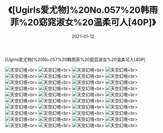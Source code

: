 ﻿---
layout: post
title: 《[Ugirls爱尤物]%20No.057%20韩雨菲%20窈窕淑女%20温柔可人[40P]》
date: 2021-01-12
img: http://photo.orgx.cf/性感/2021/[Ugirls爱尤物]%20No.057%20韩雨菲%20窈窕淑女%20温柔可人[40P]/000.jpg
tags: [美女,性感,泳衣]
---

[Ugirls爱尤物]%20No.057%20韩雨菲%20窈窕淑女%20温柔可人[40P]



![天空幻境](http://photo.orgx.cf/性感/2021/[Ugirls爱尤物]%20No.057%20韩雨菲%20窈窕淑女%20温柔可人[40P]/001.jpg''天空幻境'')<br>
![天空幻境](http://photo.orgx.cf/性感/2021/[Ugirls爱尤物]%20No.057%20韩雨菲%20窈窕淑女%20温柔可人[40P]/002.jpg''天空幻境'')<br>
![天空幻境](http://photo.orgx.cf/性感/2021/[Ugirls爱尤物]%20No.057%20韩雨菲%20窈窕淑女%20温柔可人[40P]/003.jpg''天空幻境'')<br>
![天空幻境](http://photo.orgx.cf/性感/2021/[Ugirls爱尤物]%20No.057%20韩雨菲%20窈窕淑女%20温柔可人[40P]/004.jpg''天空幻境'')<br>
![天空幻境](http://photo.orgx.cf/性感/2021/[Ugirls爱尤物]%20No.057%20韩雨菲%20窈窕淑女%20温柔可人[40P]/005.jpg''天空幻境'')<br>
![天空幻境](http://photo.orgx.cf/性感/2021/[Ugirls爱尤物]%20No.057%20韩雨菲%20窈窕淑女%20温柔可人[40P]/006.jpg''天空幻境'')<br>
![天空幻境](http://photo.orgx.cf/性感/2021/[Ugirls爱尤物]%20No.057%20韩雨菲%20窈窕淑女%20温柔可人[40P]/007.jpg''天空幻境'')<br>
![天空幻境](http://photo.orgx.cf/性感/2021/[Ugirls爱尤物]%20No.057%20韩雨菲%20窈窕淑女%20温柔可人[40P]/008.jpg''天空幻境'')<br>
![天空幻境](http://photo.orgx.cf/性感/2021/[Ugirls爱尤物]%20No.057%20韩雨菲%20窈窕淑女%20温柔可人[40P]/009.jpg''天空幻境'')<br>
![天空幻境](http://photo.orgx.cf/性感/2021/[Ugirls爱尤物]%20No.057%20韩雨菲%20窈窕淑女%20温柔可人[40P]/010.jpg''天空幻境'')<br>
![天空幻境](http://photo.orgx.cf/性感/2021/[Ugirls爱尤物]%20No.057%20韩雨菲%20窈窕淑女%20温柔可人[40P]/011.jpg''天空幻境'')<br>
![天空幻境](http://photo.orgx.cf/性感/2021/[Ugirls爱尤物]%20No.057%20韩雨菲%20窈窕淑女%20温柔可人[40P]/012.jpg''天空幻境'')<br>
![天空幻境](http://photo.orgx.cf/性感/2021/[Ugirls爱尤物]%20No.057%20韩雨菲%20窈窕淑女%20温柔可人[40P]/013.jpg''天空幻境'')<br>
![天空幻境](http://photo.orgx.cf/性感/2021/[Ugirls爱尤物]%20No.057%20韩雨菲%20窈窕淑女%20温柔可人[40P]/014.jpg''天空幻境'')<br>
![天空幻境](http://photo.orgx.cf/性感/2021/[Ugirls爱尤物]%20No.057%20韩雨菲%20窈窕淑女%20温柔可人[40P]/015.jpg''天空幻境'')<br>
![天空幻境](http://photo.orgx.cf/性感/2021/[Ugirls爱尤物]%20No.057%20韩雨菲%20窈窕淑女%20温柔可人[40P]/016.jpg''天空幻境'')<br>
![天空幻境](http://photo.orgx.cf/性感/2021/[Ugirls爱尤物]%20No.057%20韩雨菲%20窈窕淑女%20温柔可人[40P]/017.jpg''天空幻境'')<br>
![天空幻境](http://photo.orgx.cf/性感/2021/[Ugirls爱尤物]%20No.057%20韩雨菲%20窈窕淑女%20温柔可人[40P]/018.jpg''天空幻境'')<br>
![天空幻境](http://photo.orgx.cf/性感/2021/[Ugirls爱尤物]%20No.057%20韩雨菲%20窈窕淑女%20温柔可人[40P]/019.jpg''天空幻境'')<br>
![天空幻境](http://photo.orgx.cf/性感/2021/[Ugirls爱尤物]%20No.057%20韩雨菲%20窈窕淑女%20温柔可人[40P]/020.jpg''天空幻境'')<br>
![天空幻境](http://photo.orgx.cf/性感/2021/[Ugirls爱尤物]%20No.057%20韩雨菲%20窈窕淑女%20温柔可人[40P]/021.jpg''天空幻境'')<br>
![天空幻境](http://photo.orgx.cf/性感/2021/[Ugirls爱尤物]%20No.057%20韩雨菲%20窈窕淑女%20温柔可人[40P]/022.jpg''天空幻境'')<br>
![天空幻境](http://photo.orgx.cf/性感/2021/[Ugirls爱尤物]%20No.057%20韩雨菲%20窈窕淑女%20温柔可人[40P]/023.jpg''天空幻境'')<br>
![天空幻境](http://photo.orgx.cf/性感/2021/[Ugirls爱尤物]%20No.057%20韩雨菲%20窈窕淑女%20温柔可人[40P]/024.jpg''天空幻境'')<br>
![天空幻境](http://photo.orgx.cf/性感/2021/[Ugirls爱尤物]%20No.057%20韩雨菲%20窈窕淑女%20温柔可人[40P]/025.jpg''天空幻境'')<br>
![天空幻境](http://photo.orgx.cf/性感/2021/[Ugirls爱尤物]%20No.057%20韩雨菲%20窈窕淑女%20温柔可人[40P]/026.jpg''天空幻境'')<br>
![天空幻境](http://photo.orgx.cf/性感/2021/[Ugirls爱尤物]%20No.057%20韩雨菲%20窈窕淑女%20温柔可人[40P]/027.jpg''天空幻境'')<br>
![天空幻境](http://photo.orgx.cf/性感/2021/[Ugirls爱尤物]%20No.057%20韩雨菲%20窈窕淑女%20温柔可人[40P]/028.jpg''天空幻境'')<br>
![天空幻境](http://photo.orgx.cf/性感/2021/[Ugirls爱尤物]%20No.057%20韩雨菲%20窈窕淑女%20温柔可人[40P]/029.jpg''天空幻境'')<br>
![天空幻境](http://photo.orgx.cf/性感/2021/[Ugirls爱尤物]%20No.057%20韩雨菲%20窈窕淑女%20温柔可人[40P]/030.jpg''天空幻境'')<br>
![天空幻境](http://photo.orgx.cf/性感/2021/[Ugirls爱尤物]%20No.057%20韩雨菲%20窈窕淑女%20温柔可人[40P]/031.jpg''天空幻境'')<br>
![天空幻境](http://photo.orgx.cf/性感/2021/[Ugirls爱尤物]%20No.057%20韩雨菲%20窈窕淑女%20温柔可人[40P]/032.jpg''天空幻境'')<br>
![天空幻境](http://photo.orgx.cf/性感/2021/[Ugirls爱尤物]%20No.057%20韩雨菲%20窈窕淑女%20温柔可人[40P]/033.jpg''天空幻境'')<br>
![天空幻境](http://photo.orgx.cf/性感/2021/[Ugirls爱尤物]%20No.057%20韩雨菲%20窈窕淑女%20温柔可人[40P]/034.jpg''天空幻境'')<br>
![天空幻境](http://photo.orgx.cf/性感/2021/[Ugirls爱尤物]%20No.057%20韩雨菲%20窈窕淑女%20温柔可人[40P]/035.jpg''天空幻境'')<br>
![天空幻境](http://photo.orgx.cf/性感/2021/[Ugirls爱尤物]%20No.057%20韩雨菲%20窈窕淑女%20温柔可人[40P]/036.jpg''天空幻境'')<br>
![天空幻境](http://photo.orgx.cf/性感/2021/[Ugirls爱尤物]%20No.057%20韩雨菲%20窈窕淑女%20温柔可人[40P]/037.jpg''天空幻境'')<br>
![天空幻境](http://photo.orgx.cf/性感/2021/[Ugirls爱尤物]%20No.057%20韩雨菲%20窈窕淑女%20温柔可人[40P]/038.jpg''天空幻境'')<br>
![天空幻境](http://photo.orgx.cf/性感/2021/[Ugirls爱尤物]%20No.057%20韩雨菲%20窈窕淑女%20温柔可人[40P]/039.jpg''天空幻境'')<br>
![天空幻境](http://photo.orgx.cf/性感/2021/[Ugirls爱尤物]%20No.057%20韩雨菲%20窈窕淑女%20温柔可人[40P]/040.jpg''天空幻境'')<br>
